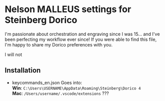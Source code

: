 # Nelson MALLEUS settings for Steinberg Dorico

I'm passionate about orchestration and engraving since I was 15... and I've been perfecting my workflow ever since!
If you were able to find this file, I'm happy to share my Dorico preferences with you.

I will not 

## Installation

 - keycommands_en.json
Goes into:  
__Win__: `C:\Users\USERNAME\AppData\Roaming\Steinberg\Dorico 4`  
__Mac__: `/Users/username/.vscode/extensions`  ???
  

